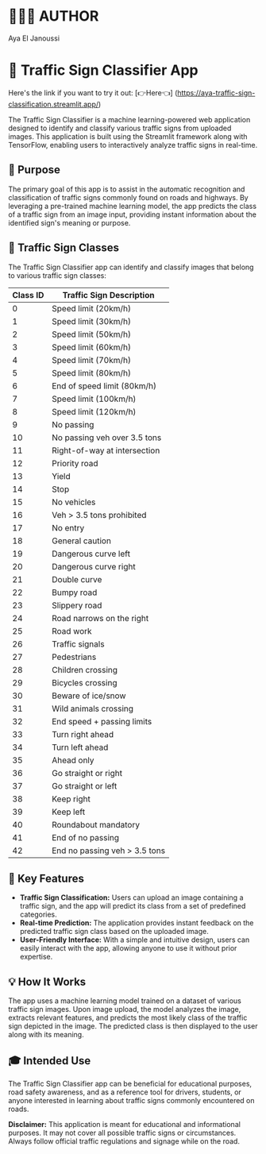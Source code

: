 # 👩🏻‍💻 AUTHOR
Aya El Janoussi

# 🚦 Traffic Sign Classifier App
Here's the link if you want to try it out: [👉Here👈]
(https://aya-traffic-sign-classification.streamlit.app/)

The Traffic Sign Classifier is a machine learning-powered web application designed to identify and classify various traffic signs from uploaded images. This application is built using the Streamlit framework along with TensorFlow, enabling users to interactively analyze traffic signs in real-time.

## 🎯 Purpose
The primary goal of this app is to assist in the automatic recognition and classification of traffic signs commonly found on roads and highways. By leveraging a pre-trained machine learning model, the app predicts the class of a traffic sign from an image input, providing instant information about the identified sign's meaning or purpose.

## 🚗 Traffic Sign Classes
The Traffic Sign Classifier app can identify and classify images that belong to various traffic sign classes:

| Class ID | Traffic Sign Description                      |
|----------|-----------------------------------------------|
| 0        | Speed limit (20km/h)                          |
| 1        | Speed limit (30km/h)                          |
| 2        | Speed limit (50km/h)                          |
| 3        | Speed limit (60km/h)                          |
| 4        | Speed limit (70km/h)                          |
| 5        | Speed limit (80km/h)                          |
| 6        | End of speed limit (80km/h)                   |
| 7        | Speed limit (100km/h)                         |
| 8        | Speed limit (120km/h)                         |
| 9        | No passing                                    |
| 10       | No passing veh over 3.5 tons                  |
| 11       | Right-of-way at intersection                  |
| 12       | Priority road                                 |
| 13       | Yield                                         |
| 14       | Stop                                          |
| 15       | No vehicles                                   |
| 16       | Veh > 3.5 tons prohibited                     |
| 17       | No entry                                      |
| 18       | General caution                               |
| 19       | Dangerous curve left                          |
| 20       | Dangerous curve right                         |
| 21       | Double curve                                  |
| 22       | Bumpy road                                    |
| 23       | Slippery road                                 |
| 24       | Road narrows on the right                     |
| 25       | Road work                                     |
| 26       | Traffic signals                               |
| 27       | Pedestrians                                   |
| 28       | Children crossing                             |
| 29       | Bicycles crossing                             |
| 30       | Beware of ice/snow                            |
| 31       | Wild animals crossing                         |
| 32       | End speed + passing limits                    |
| 33       | Turn right ahead                              |
| 34       | Turn left ahead                               |
| 35       | Ahead only                                    |
| 36       | Go straight or right                          |
| 37       | Go straight or left                           |
| 38       | Keep right                                    |
| 39       | Keep left                                     |
| 40       | Roundabout mandatory                          |
| 41       | End of no passing                             |
| 42       | End no passing veh > 3.5 tons                 |

## 🔑 Key Features
- **Traffic Sign Classification:** Users can upload an image containing a traffic sign, and the app will predict its class from a set of predefined categories.
- **Real-time Prediction:** The application provides instant feedback on the predicted traffic sign class based on the uploaded image.
- **User-Friendly Interface:** With a simple and intuitive design, users can easily interact with the app, allowing anyone to use it without prior expertise.

## 💡 How It Works
The app uses a machine learning model trained on a dataset of various traffic sign images. Upon image upload, the model analyzes the image, extracts relevant features, and predicts the most likely class of the traffic sign depicted in the image. The predicted class is then displayed to the user along with its meaning.

## 🎓 Intended Use
The Traffic Sign Classifier app can be beneficial for educational purposes, road safety awareness, and as a reference tool for drivers, students, or anyone interested in learning about traffic signs commonly encountered on roads.

**Disclaimer:** This application is meant for educational and informational purposes. It may not cover all possible traffic signs or circumstances. Always follow official traffic regulations and signage while on the road.
